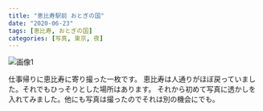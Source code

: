 ```yaml
---
title: "恵比寿駅前 おとぎの国"
date: "2020-06-23"
tags: [恵比寿, おとぎの国]
categories: [写真, 東京, 夜]
---
```


![画像1](https://assets.st-note.com/production/uploads/images/28892809/picture_pc_ae09c71845e55e8dbd858db80d25255f.jpg)

仕事帰りに恵比寿に寄り撮った一枚です。 恵比寿は人通りがほぼ戻っていました。それでもひっそりとした場所はあります。 それから初めて写真に透かしを入れてみました。他にも写真は撮ったのでそれは別の機会にでも。
